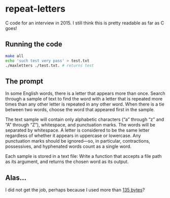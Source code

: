 # repeat-letters
C code for an interview in 2015. I still think this is pretty readable as far as C goes!

## Running the code
```bash
make all
echo 'such test very pass' > test.txt
./maxletters ./test.txt. # returns test
```

## The prompt

In some English words, there is a letter that appears more than once. Search through a sample
of text to find the word with a letter that is repeated more times than any other letter is
repeated in any other word. When there is a tie between two words, choose the word that
appeared first in the sample.

The text sample will contain only alphabetic characters (“a” through “z” and “A” through “Z”),
whitespace, and punctuation marks. The words will be separated by whitespace. A letter is
considered to be the same letter regardless of whether it appears in uppercase or lowercase.
Any punctuation marks should be ignored—so, in particular, contractions, possessives, and
hyphenated words count as a single word.

Each sample is stored in a text file: Write a function that accepts a file path as its argument,
and returns the chosen word as its output.

## Alas...
I did not get the job, perhaps because I used more than [135 bytes](https://codegolf.stackexchange.com/a/53471)?
